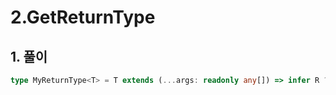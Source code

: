 # 2.GetReturnType

## 1. 풀이
```ts
type MyReturnType<T> = T extends (...args: readonly any[]) => infer R ? R : never;
```